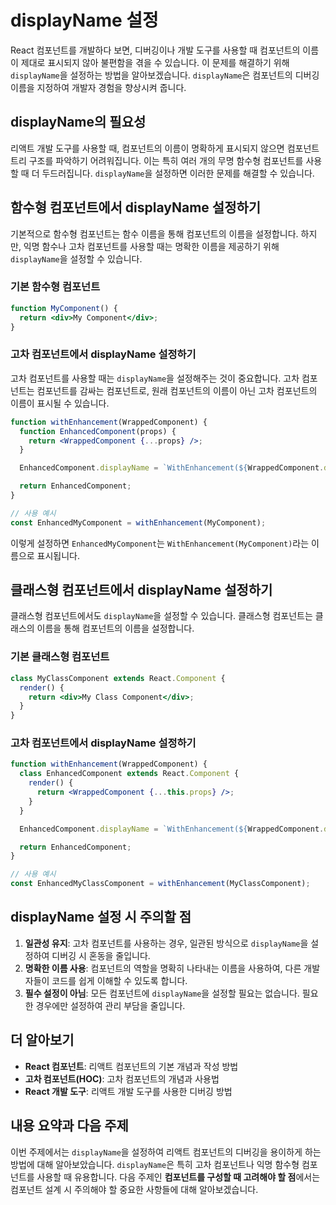 # displayName 설정

React 컴포넌트를 개발하다 보면, 디버깅이나 개발 도구를 사용할 때 컴포넌트의 이름이 제대로 표시되지 않아 불편함을 겪을 수 있습니다. 이 문제를 해결하기 위해 `displayName`을 설정하는 방법을 알아보겠습니다. `displayName`은 컴포넌트의 디버깅 이름을 지정하여 개발자 경험을 향상시켜 줍니다.

## displayName의 필요성

리액트 개발 도구를 사용할 때, 컴포넌트의 이름이 명확하게 표시되지 않으면 컴포넌트 트리 구조를 파악하기 어려워집니다. 이는 특히 여러 개의 무명 함수형 컴포넌트를 사용할 때 더 두드러집니다. `displayName`을 설정하면 이러한 문제를 해결할 수 있습니다.

## 함수형 컴포넌트에서 displayName 설정하기

기본적으로 함수형 컴포넌트는 함수 이름을 통해 컴포넌트의 이름을 설정합니다. 하지만, 익명 함수나 고차 컴포넌트를 사용할 때는 명확한 이름을 제공하기 위해 `displayName`을 설정할 수 있습니다.

### 기본 함수형 컴포넌트

```jsx
function MyComponent() {
  return <div>My Component</div>;
}
```

### 고차 컴포넌트에서 displayName 설정하기

고차 컴포넌트를 사용할 때는 `displayName`을 설정해주는 것이 중요합니다. 고차 컴포넌트는 컴포넌트를 감싸는 컴포넌트로, 원래 컴포넌트의 이름이 아닌 고차 컴포넌트의 이름이 표시될 수 있습니다.

```jsx
function withEnhancement(WrappedComponent) {
  function EnhancedComponent(props) {
    return <WrappedComponent {...props} />;
  }

  EnhancedComponent.displayName = `WithEnhancement(${WrappedComponent.displayName || WrappedComponent.name || 'Component'})`;

  return EnhancedComponent;
}

// 사용 예시
const EnhancedMyComponent = withEnhancement(MyComponent);
```

이렇게 설정하면 `EnhancedMyComponent`는 `WithEnhancement(MyComponent)`라는 이름으로 표시됩니다.

## 클래스형 컴포넌트에서 displayName 설정하기

클래스형 컴포넌트에서도 `displayName`을 설정할 수 있습니다. 클래스형 컴포넌트는 클래스의 이름을 통해 컴포넌트의 이름을 설정합니다.

### 기본 클래스형 컴포넌트

```jsx
class MyClassComponent extends React.Component {
  render() {
    return <div>My Class Component</div>;
  }
}
```

### 고차 컴포넌트에서 displayName 설정하기

```jsx
function withEnhancement(WrappedComponent) {
  class EnhancedComponent extends React.Component {
    render() {
      return <WrappedComponent {...this.props} />;
    }
  }

  EnhancedComponent.displayName = `WithEnhancement(${WrappedComponent.displayName || WrappedComponent.name || 'Component'})`;

  return EnhancedComponent;
}

// 사용 예시
const EnhancedMyClassComponent = withEnhancement(MyClassComponent);
```

## displayName 설정 시 주의할 점

1. **일관성 유지**: 고차 컴포넌트를 사용하는 경우, 일관된 방식으로 `displayName`을 설정하여 디버깅 시 혼동을 줄입니다.
2. **명확한 이름 사용**: 컴포넌트의 역할을 명확히 나타내는 이름을 사용하여, 다른 개발자들이 코드를 쉽게 이해할 수 있도록 합니다.
3. **필수 설정이 아님**: 모든 컴포넌트에 `displayName`을 설정할 필요는 없습니다. 필요한 경우에만 설정하여 관리 부담을 줄입니다.

## 더 알아보기

- **React 컴포넌트**: 리액트 컴포넌트의 기본 개념과 작성 방법
- **고차 컴포넌트(HOC)**: 고차 컴포넌트의 개념과 사용법
- **React 개발 도구**: 리액트 개발 도구를 사용한 디버깅 방법

## 내용 요약과 다음 주제

이번 주제에서는 `displayName`을 설정하여 리액트 컴포넌트의 디버깅을 용이하게 하는 방법에 대해 알아보았습니다. `displayName`은 특히 고차 컴포넌트나 익명 함수형 컴포넌트를 사용할 때 유용합니다. 다음 주제인 **컴포넌트를 구성할 때 고려해야 할 점**에서는 컴포넌트 설계 시 주의해야 할 중요한 사항들에 대해 알아보겠습니다.